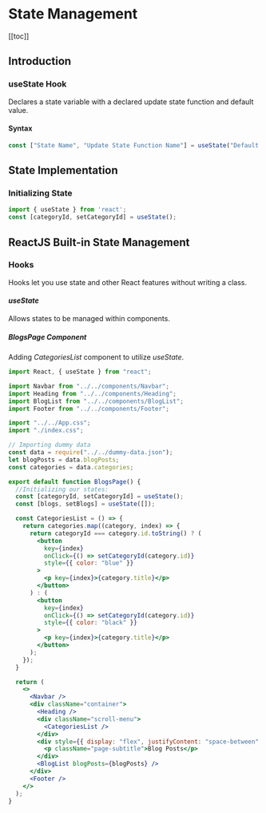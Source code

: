 # State Management

[[toc]]

## Introduction

### useState Hook

Declares a state variable with a declared update state function and default value.

#### Syntax

```jsx
const ["State Name", "Update State Function Name"] = useState("Default Value");
```

## State Implementation

### Initializing State
```jsx 
import { useState } from 'react';
const [categoryId, setCategoryId] = useState();
```

## ReactJS Built-in State Management  
### Hooks
Hooks let you use state and other React features without writing a class.

#### *useState*
Allows states to be managed within components.

##### BlogsPage Component
Adding *CategoriesList* component to utilize *useState*.

```jsx
import React, { useState } from "react";

import Navbar from "../../components/Navbar";
import Heading from "../../components/Heading";
import BlogList from "../../components/BlogList";
import Footer from "../../components/Footer";

import "../../App.css";
import "./index.css";

// Importing dummy data 
const data = require("../../dummy-data.json");
let blogPosts = data.blogPosts;
const categories = data.categories;

export default function BlogsPage() {
  //Initializing our states:
  const [categoryId, setCategoryId] = useState();
  const [blogs, setBlogs] = useState([]);

  const CategoriesList = () => {
    return categories.map((category, index) => {
      return categoryId === category.id.toString() ? (
        <button
          key={index}
          onClick={() => setCategoryId(category.id)}
          style={{ color: "blue" }}
        >
          <p key={index}>{category.title}</p>
        </button>
      ) : (
        <button
          key={index}
          onClick={() => setCategoryId(category.id)}
          style={{ color: "black" }}
        >
          <p key={index}>{category.title}</p>
        </button>
      );
    });
  }

  return (
    <>
      <Navbar />
      <div className="container">
        <Heading />
        <div className="scroll-menu">
          <CategoriesList />
        </div>
        <div style={{ display: "flex", justifyContent: "space-between" }}>
          <p className="page-subtitle">Blog Posts</p>
        </div>
        <BlogList blogPosts={blogPosts} />
      </div>
      <Footer />
    </>
  );
}
```